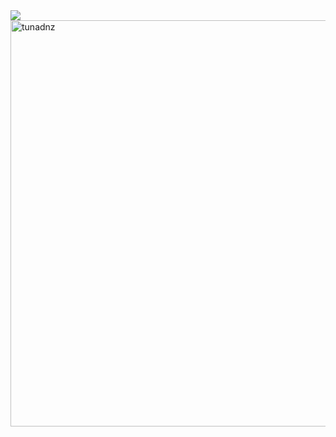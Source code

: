 <img src="https://cdn.discordapp.com/attachments/712351196106457158/814035995544518686/aboutMe.png" />
<img width="700" height="650" src="https://github-readme-stats.vercel.app/api?username=tunadnz&show_icons=true&theme=tokyonight" alt="tunadnz" />
